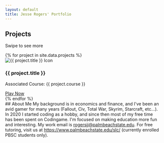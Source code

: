 ```yaml
---
layout: default
title: Jesse Rogers' Portfolio
---
```

## Projects
Swipe to see more
<div class="project-grid">
  {% for project in site.data.projects %}
    <div class="project-card">
      <img src="{{ project.image | relative_url }}" alt="{{ project.title }} Icon">
      <h3>{{ project.title }}</h3>
      <p>Associated Course: {{ project.course }}</p>
      <a href="{{ project.link }}" class="play-button">Play Now</a>
    </div>
  {% endfor %}
</div>
## About Me
My background is in economics and finance, and I've been an avid gamer for many years (Fallout, Civ, Total War, Skyrim, Starcraft, etc...). In 2020 I started coding as a hobby, and since then most of my free time has been spent on Codingame. I'm focused on making education more fun and interesting. My work email is <a href="mailto:rogersjj@palmbeachstate.edu">rogersjj@palmbeachstate.edu</a>. For free tutoring, visit us at <a href="https://www.palmbeachstate.edu/slc/" target="_blank">https://www.palmbeachstate.edu/slc/</a> (currently enrolled PBSC students only).
